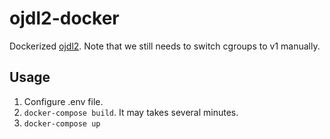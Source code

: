 # ojdl2-docker

Dockerized [ojdl2](https://github.com/erdOne/ojdl2/). Note that we still needs to switch cgroups to v1 manually.

## Usage
1. Configure .env file.
2. `docker-compose build`. It may takes several minutes.
3. `docker-compose up`
